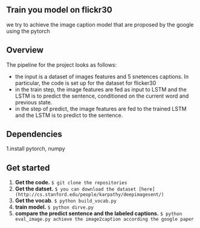 ## Train you model on flickr30

we try to achieve the image caption model that are proposed by the google using the pytorch

## Overview

The pipeline for the project looks as follows:
- the input is a dataset of images features and 5 snetences captions. In particular, the code is set up
for the dataset for flicker30
- in the train step, the image features are fed as input to LSTM and the LSTM is to predict the sentence,
conditioned on the current word and previous state.
- in the step of predict, the image features are fed to the trained LSTM and the LSTM is to predict to the     sentence.


## Dependencies
1.install pytorch, numpy

## Get started
1. **Get the code.** `$ git clone the repositories`
2. **Get the datset.** `$ you can download the dataset [here](http://cs.stanford.edu/people/karpathy/deepimagesent/)`
3. **Get the vocab**. `$ python build_vocab.py`
3. **train model.** `$ python dirve.py`
4. **compare the predict sentence and the labeled captions.** `$ python eval_image.py
achieve the image2caption according the google paper`
